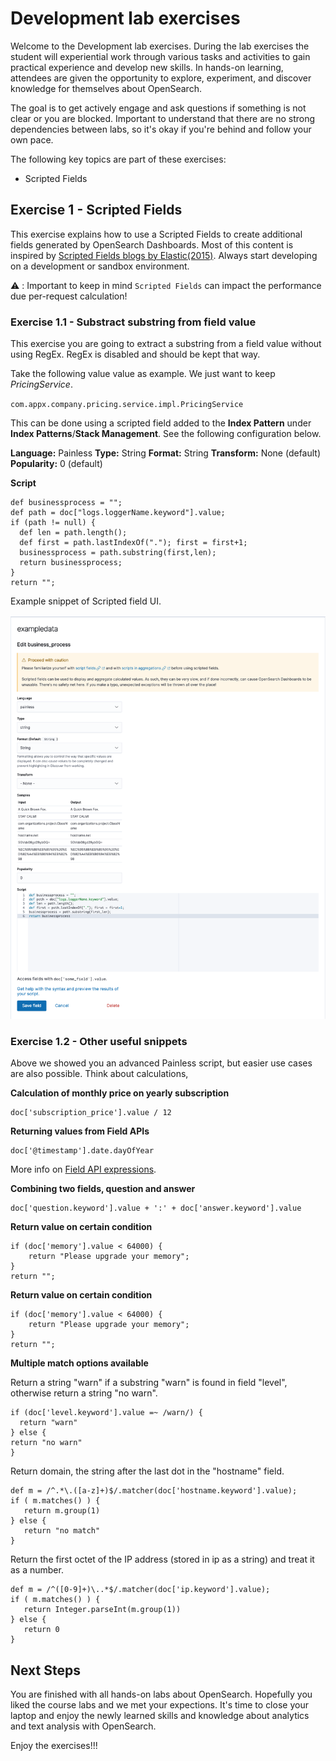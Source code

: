 # Development lab exercises

Welcome to the Development lab exercises. During the lab exercises the student will experiential work through various tasks and activities to gain practical experience and develop new skills. In hands-on learning, attendees are given the opportunity to explore, experiment, and discover knowledge for themselves about OpenSearch.

The goal is to get actively engage and ask questions if something is not clear or you are blocked. Important to understand that there are no strong dependencies between labs, so it's okay if you're behind and follow your own pace.

The following key topics are part of these exercises:

- Scripted Fields

## Exercise 1 - Scripted Fields

This exercise explains how to use a Scripted Fields to create additional fields generated by OpenSearch Dashboards. Most of this content is inspired by [Scripted Fields blogs by Elastic(2015)](https://www.elastic.co/blog/using-painless-kibana-scripted-fields). Always start developing on a development or sandbox environment.

:warning: : Important to keep in mind `Scripted Fields` can impact the performance due per-request calculation!


### Exercise 1.1 - Substract substring from field value

This exercise you are going to extract a substring from a field value without using RegEx. RegEx is disabled and should be kept that way.

Take the following value value as example.  We just want to keep *PricingService*. 

`com.appx.company.pricing.service.impl.PricingService`

This can be done using a scripted field added to the **Index Pattern** under **Index Patterns**/**Stack Management**. See the following configuration below.

**Language:** Painless
**Type:** String
**Format:** String
**Transform:** None (default)
**Popularity:** 0 (default)

**Script**
```
def businessprocess = ""; 
def path = doc["logs.loggerName.keyword"].value;
if (path != null) {
  def len = path.length();
  def first = path.lastIndexOf("."); first = first+1;
  businessprocess = path.substring(first,len);
  return businessprocess;
}
return "";
```

Example snippet of Scripted field UI.

 <img src="https://raw.githubusercontent.com/avwsolutions/opensearch-training-material/main/labs/16-Development/content/scriptedfield.png" alt="scriptedfield">

 
 ### Exercise 1.2 - Other useful snippets 

Above we showed you an advanced Painless script, but easier use cases are also possible. Think about calculations,

 **Calculation of monthly price on yearly subscription**

 ```
doc['subscription_price'].value / 12
 ```

**Returning values from Field APIs**

```
doc['@timestamp'].date.dayOfYear
```

More info on [Field API expressions](https://www.elastic.co/guide/en/elasticsearch/reference/8.7/modules-scripting-expression.html#_date_field_api).

**Combining two fields, question and answer**

```
doc['question.keyword'].value + ':' + doc['answer.keyword'].value
```

**Return value on certain condition**

```
if (doc['memory'].value < 64000) { 
    return "Please upgrade your memory";
}
return "";
```

**Return value on certain condition**

```
if (doc['memory'].value < 64000) { 
    return "Please upgrade your memory";
}
return "";
```

**Multiple match options available**

Return a string "warn" if a substring "warn" is found in field "level", otherwise return a string "no warn".
```
if (doc['level.keyword'].value =~ /warn/) { 
  return "warn"
} else {
return "no warn"
}
```

Return domain, the string after the last dot in the "hostname" field.
```
def m = /^.*\.([a-z]+)$/.matcher(doc['hostname.keyword'].value);
if ( m.matches() ) {
   return m.group(1)
} else {
   return "no match"
}
```

Return the first octet of the IP address (stored in ip as a string) and treat it as a number.
```
def m = /^([0-9]+)\..*$/.matcher(doc['ip.keyword'].value);
if ( m.matches() ) {
   return Integer.parseInt(m.group(1))
} else {
   return 0
}
```

## Next Steps

You are finished with all hands-on labs about OpenSearch. Hopefully you liked the course labs and we met your expections. It's time to close your laptop and enjoy the newly learned skills and knowledge about analytics and text analysis with OpenSearch.

Enjoy the exercises!!!